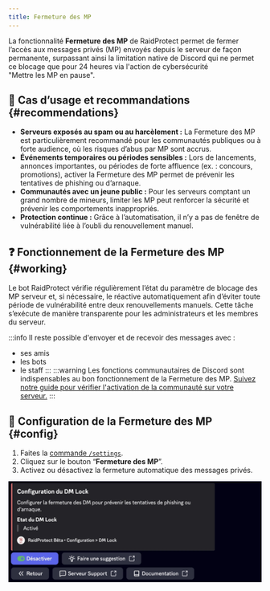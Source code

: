 ```yaml
---
title: Fermeture des MP
---
```


La fonctionnalité **Fermeture des MP** de RaidProtect permet de fermer l’accès aux messages privés (MP) envoyés depuis le serveur de façon permanente, surpassant ainsi la limitation native de Discord qui ne permet ce blocage que pour 24 heures via l'action de cybersécurité "Mettre les MP en pause".

## 🚦 Cas d’usage et recommandations {#recommendations}

- **Serveurs exposés au spam ou au harcèlement :** La Fermeture des MP est particulièrement recommandé pour les communautés publiques ou à forte audience, où les risques d’abus par MP sont accrus.
- **Événements temporaires ou périodes sensibles :** Lors de lancements, annonces importantes, ou périodes de forte affluence (ex. : concours, promotions), activer la Fermeture des MP permet de prévenir les tentatives de phishing ou d’arnaque.
- **Communautés avec un jeune public :** Pour les serveurs comptant un grand nombre de mineurs, limiter les MP peut renforcer la sécurité et prévenir les comportements inappropriés.
- **Protection continue :** Grâce à l’automatisation, il n’y a pas de fenêtre de vulnérabilité liée à l’oubli du renouvellement manuel.

## ❓ Fonctionnement de la Fermeture des MP {#working}

Le bot RaidProtect vérifie régulièrement l’état du paramètre de blocage des MP serveur et, si nécessaire, le réactive automatiquement afin d’éviter toute période de vulnérabilité entre deux renouvellements manuels. Cette tâche s’exécute de manière transparente pour les administrateurs et les membres du serveur.

:::info
Il reste possible d'envoyer et de recevoir des messages avec :
- ses amis
- les bots
- le staff
:::
:::warning
Les fonctions communautaires de Discord sont indispensables au bon fonctionnement de la Fermeture des MP. [Suivez notre guide pour vérifier l'activation de la communauté sur votre serveur.](../guides/community.md)
:::

## 🚩 Configuration de la Fermeture des MP {#config}

1. Faites la [commande `/settings`](../setup.md#settings).
2. Cliquez sur le bouton “**Fermeture des MP**”.
3. Activez ou désactivez la fermeture automatique des messages privés.

![Capture d'écran paramètre Fermeture des MP](../assets/rp-settings-dm-lock.webp)